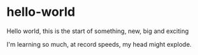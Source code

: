 # hello-world
Hello world, this is the start of something, new, big and exciting

I'm learning so much, at record speeds, my head might explode.
